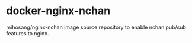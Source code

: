 # docker-nginx-nchan

mihosang/nginx-nchan image source repository to enable nchan pub/sub features to nginx.
